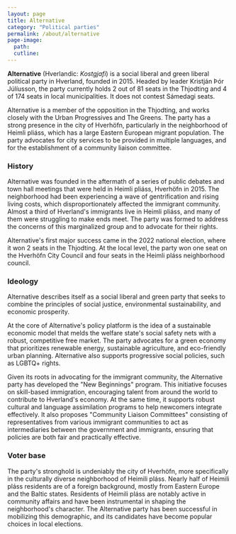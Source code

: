 ```yaml
---
layout: page
title: Alternative
category: "Political parties"
permalink: /about/alternative
page-image: 
  path:  
  cutline: 
---
```


**Alternative** (Hverlandic: *Kostgjafi*) is a social liberal and green liberal political party in Hverland, founded in 2015. Headed by leader Kristján Þór Júlíusson, the party currently holds 2 out of 81 seats in the Thjodting and 4 of 174 seats in local municipalities. It does not contest Sámedagi seats.

Alternative is a member of the opposition in the Thjodting, and works closely with the Urban Progressives and The Greens. The party has a strong presence in the city of Hverhöfn, particularly in the neighborhood of Heimli pliáss, which has a large Eastern European migrant population. The party advocates for city services to be provided in multiple languages, and for the establishment of a community liaison committee.

### History
Alternative was founded in the aftermath of a series of public debates and town hall meetings that were held in Heimli pliáss, Hverhöfn in 2015. The neighborhood had been experiencing a wave of gentrification and rising living costs, which disproportionately affected the immigrant community. Almost a third of Hverland's immigrants live in Heimli pliáss, and many of them were struggling to make ends meet. The party was formed to address the concerns of this marginalized group and to advocate for their rights.

Alternative's first major success came in the 2022 national election, where it won 2 seats in the Thjodting. At the local level, the party won one seat on the Hverhöfn City Council and four seats in the Heimli pláss neighborhood council. 

### Ideology
Alternative describes itself as a social liberal and green party that seeks to combine the principles of social justice, environmental sustainability, and economic prosperity. 

At the core of Alternative's policy platform is the idea of a sustainable economic model that melds the welfare state's social safety nets with a robust, competitive free market. The party advocates for a green economy that prioritizes renewable energy, sustainable agriculture, and eco-friendly urban planning. Alternative also supports progressive social policies, such as LGBTQ+ rights. 

Given its roots in advocating for the immigrant community, the Alternative party has developed the "New Beginnings" program. This initiative focuses on skill-based immigration, encouraging talent from around the world to contribute to Hverland's economy. At the same time, it supports robust cultural and language assimilation programs to help newcomers integrate effectively. It also proposes "Community Liaison Committees" consisting of representatives from various immigrant communities to act as intermediaries between the government and immigrants, ensuring that policies are both fair and practically effective.

### Voter base
The party's stronghold is undeniably the city of Hverhöfn, more specifically in the culturally diverse neighborhood of Heimili pláss. Nearly half of Heimili pláss residents are of a foreign background, mostly from Eastern Europe and the Baltic states. Residents of Heimili pláss are notably active in community affairs and have been instrumental in shaping the neighborhood's character. The Alternative party has been successful in mobilizing this demographic, and its candidates have become popular choices in local elections.

 